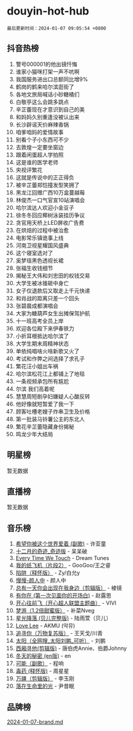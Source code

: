 # douyin-hot-hub

`最后更新时间：2024-01-07 09:05:54 +0800`

## 抖音热榜

1. 警号000001的他出镜忏悔
1. 谁家小猫咪打架一声不吭啊
1. 我国服务进出口总额同比增9%
1. 鹤岗的鹤来哈尔滨逛街了
1. 各地文旅局喊话小砂糖橘们
1. 白敬亭这么会跳多跳点
1. 辛芷蕾现在才意识到自己的美
1. 和妈妈久别重逢没被认出来
1. 长沙辟谣天价麻辣香锅
1. 咱爹咱妈的爱情故事
1. 别看个子小东西可不少
1. 去敦煌一定要坐窗边
1. 跟着闲蛋超人学拍照
1. 这是谁的医学老师
1. 央视评繁花
1. 这就是传说中的正正得负
1. 被辛芷蕾郑恺撞发型笑拥了
1. 黑龙江回赠广西10万盒蔓越莓
1. 林俊杰一口气官宣10站演唱会
1. 哈尔滨达人欢迎小金豆子
1. 徐冬冬回应椰树泳装挂历争议
1. 贪官用天桥上LED屏收广告费
1. 在烘焙的过程中被治愈
1. 电影常乐镇诡事上线
1. 河南卫视星耀国风盛典
1. 这个寝室选对了
1. 奚梦瑶黑色透视长裙
1. 张福生收钱细节
1. 揭秘王大伟和刘忠田的权钱交易
1. 大学生被冰锥砸中身亡
1. 女子仅退款后又取走上千元快递
1. 和肖战的距离只差一个回头
1. 张碧晨成都演唱会
1. 大家为糖葫芦女生出摊保驾护航
1. 十一班高考全员上岸
1. 欢迎各位殿下来伊春铁力
1. 小折耳根抵达哈尔滨了
1. 大学生期末周精神状态
1. 单依纯唱啥火啥新歌又火了
1. 考试和作弊之间选择了求孔子
1. 繁花汪小姐出车祸
1. 哈尔滨松花江上都铺上了地毯
1. 一条视频承包所有尴尬
1. 尔滨 我们高着呢
1. 慧慧周短剧孕妇嫌疑人心酸反转
1. 他好像就短暂爱了我一下
1. 顾客吐槽老嫂子炸串卫生及价格
1. 第一批装马铃薯公主的东北人
1. 繁花辛芷蕾隐藏身份揭秘
1. 鸣龙少年大结局

## 明星榜

暂无数据

## 直播榜

暂无数据

## 音乐榜

1. [希望你被这个世界爱着 (副歌)](https://sf6-cdn-tos.douyinstatic.com/obj/tos-cn-ve-2774/oUHCmWQfZlE3QQBKBeD8rCFLpJzPgCpImhsxMt) - 许亚童
1. [十二月的奇迹_奇迹版](https://sf86-cdn-tos.douyinstatic.com/obj/tos-cn-ve-2774/oMslvA9FBzGMGHnyUuoiiUjtIAXfMz6tzwByW8) - 呆呆破
1. [Every Time We Touch](https://sf86-cdn-tos.douyinstatic.com/obj/tos-cn-ve-2774/ogN6lUKQeBBfEVhIOMikG1CcJjugxk1tztZyhP) - Dream Tunes
1. [我的纸飞机（片段2）](https://sf86-cdn-tos.douyinstatic.com/obj/tos-cn-ve-2774/oM2ZrKcg2CD5AeRB2gkeXOFB1IxAGJdZPazYHf) - GooGoo/王之睿
1. [陷阱（释怀版）](https://sf6-cdn-tos.douyinstatic.com/obj/tos-cn-ve-2774/oE8C21LeZrzKLDFfQYgMzx4GAIHageG5IzayY7) - Zy/白允y
1. [慢慢-颜人中](https://sf6-cdn-tos.douyinstatic.com/obj/tos-cn-ve-2774/ocjHNfBXdBxQNC8ZGAeoLMFTUgtBg8bkExunDC) - 颜人中
1. [总有一天你会出现在我身边（剪辑版）](https://sf6-cdn-tos.douyinstatic.com/obj/tos-cn-ve-2774/oMLsHwhWW7CYoAhoWB9EXUQIzNBsfAJxpAoxCU) - 棱镜
1. [有你在 (第一次见面你的开场白)](https://sf86-cdn-tos.douyinstatic.com/obj/tos-cn-ve-2774/oAthrQ3ClJBfI57uBoFEgNDYtNCZ0TSYQQfxQ0) - 赵露思
1. [开心往前飞（开心超人联盟主题曲）](https://sf86-cdn-tos.douyinstatic.com/obj/tos-cn-ve-2774/9d8fb7c82cf1421fb93a9fe925275e0a) - VIVI
1. [梦游（1.2倍甜蜜版）](https://sf6-cdn-tos.douyinstatic.com/obj/tos-cn-ve-2774/o4gyAUm8hwufoEABmwVIiQtHsFuGzAEEWtNMzo) - 补菜Nveg
1. [星光降落 (贝儿完整版)](https://sf86-cdn-tos.douyinstatic.com/obj/tos-cn-ve-2774/okwB9hAwyAtsFFkFBzAX1hOOfQuIoMNs0W2Mwr) - 陆雨萱（贝儿）
1. [Love Lee](https://sf86-cdn-tos.douyinstatic.com/obj/tos-cn-ve-2774/o05GbkJGbCBTdDnMtB0fwOYgkeZp23vrWQDQBS) - AKMU (악뮤)
1. [追寻你（万物复苏版）](https://sf86-cdn-tos.douyinstatic.com/obj/tos-cn-ve-2774/oYeAZJsbjIDit9APmBg8u6uDUQnHmoCf3gbo74) - 王天戈/川青
1. [太阳（全网搜_太阳刘鹏_可听）](https://sf3-cdn-tos.douyinstatic.com/obj/tos-cn-ve-2774/ogWbyIQnlBFImVbeDocRdCIYtBHlbJXgfZMvgz) - 刘鹏
1. [西厢寻他(剪辑版)](https://sf86-cdn-tos.douyinstatic.com/obj/tos-cn-ve-2774/oUsAVfAQKlRNxEv5qxvIB8o5qmIWUcXbzJKJhw) - 唐伯虎Annie、伯爵Johnny
1. [冬天的秘密 (en版)](https://sf86-cdn-tos.douyinstatic.com/obj/tos-cn-ve-2774/okIuMHDdzyf3FjGK4Lphe1vfHcQaPIHAg0Z4CR) - en
1. [可能（副歌）](https://sf86-cdn-tos.douyinstatic.com/obj/tos-cn-ve-2774/cde1731888894259b333569393c2fb51) - 程响
1. [毒药 (释怀版)](https://sf3-cdn-tos.douyinstatic.com/obj/tos-cn-ve-2774/oYILMEAzspdZBIzy4frJNB8ZHPHWAhiwowd4Ad) - 周星星
1. [万疆（剪辑版）](https://sf86-cdn-tos.douyinstatic.com/obj/tos-cn-ve-2774/ooG7oVgFlDTelKCjCsTTobQvbdtj1BBQXnfZd8) - 李玉刚
1. [落在生命里的光](https://sf3-cdn-tos.douyinstatic.com/obj/tos-cn-ve-2774/d9ffa8c090124ea58bb10df9b510c01d) - 尹昔眠

## 品牌榜

[2024-01-07-brand.md](2024-01-07-brand.md)
